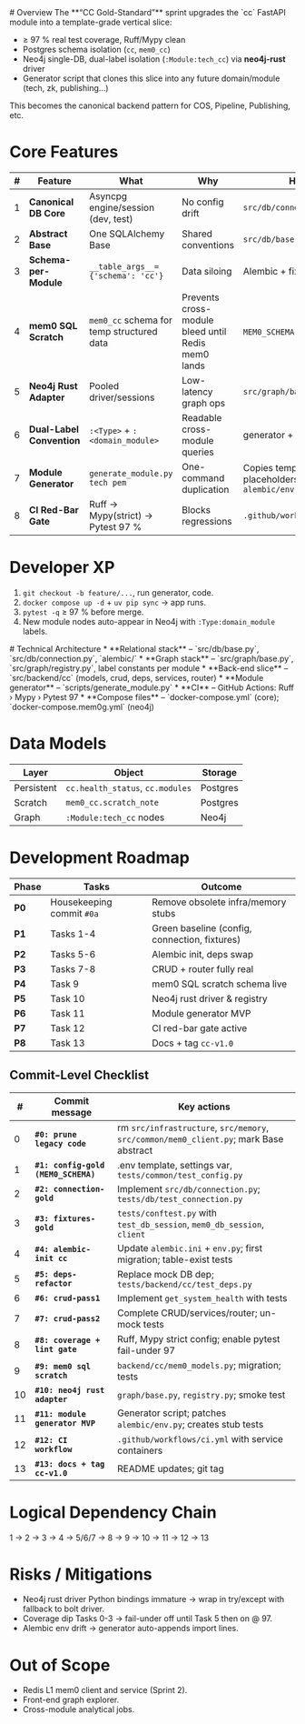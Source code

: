 <context>
# Overview
The **“CC Gold-Standard”** sprint upgrades the `cc` FastAPI module into a template-grade vertical slice:

* ≥ 97 % real test coverage, Ruff/Mypy clean
* Postgres schema isolation (`cc`, `mem0_cc`)
* Neo4j single-DB, dual-label isolation (`:Module:tech_cc`) via **neo4j-rust** driver
* Generator script that clones this slice into any future domain/module (tech, zk, publishing…)

This becomes the canonical backend pattern for COS, Pipeline, Publishing, etc.

# Core Features
| # | Feature | What | Why | How |
|---|---------|------|-----|-----|
| 1 | **Canonical DB Core** | Asyncpg engine/session (dev, test) | No config drift | `src/db/connection.py` |
| 2 | **Abstract Base** | One SQLAlchemy Base | Shared conventions | `src/db/base.py` |
| 3 | **Schema-per-Module** | `__table_args__={'schema': 'cc'}` | Data siloing | Alembic + fixtures |
| 4 | **mem0 SQL Scratch** | `mem0_cc` schema for temp structured data | Prevents cross-module bleed until Redis mem0 lands | `MEM0_SCHEMA` env + models |
| 5 | **Neo4j Rust Adapter** | Pooled driver/sessions | Low-latency graph ops | `src/graph/base.py` |
| 6 | **Dual-Label Convention** | `:<Type>` + `:<domain_module>` | Readable cross-module queries | generator + registry |
| 7 | **Module Generator** | `generate_module.py tech pem` | One-command duplication | Copies template, rewrites placeholders, patches `alembic/env.py` |
| 8 | **CI Red-Bar Gate** | Ruff → Mypy(strict) → Pytest 97 % | Blocks regressions | `.github/workflows/ci.yml` |

# Developer XP
1. `git checkout -b feature/...`, run generator, code.
2. `docker compose up -d` + `uv pip sync` → app runs.
3. `pytest -q` ≥ 97 % before merge.
4. New module nodes auto-appear in Neo4j with `:Type:domain_module` labels.

</context>

<PRD>
# Technical Architecture
* **Relational stack** – `src/db/base.py`, `src/db/connection.py`, `alembic/`
* **Graph stack** – `src/graph/base.py`, `src/graph/registry.py`, label constants per module
* **Back-end slice** – `src/backend/cc` (models, crud, deps, services, router)
* **Module generator** – `scripts/generate_module.py`
* **CI** – GitHub Actions: Ruff › Mypy › Pytest 97
* **Compose files** – `docker-compose.yml` (core); `docker-compose.mem0g.yml` (neo4j)

# Data Models
| Layer | Object | Storage |
|-------|--------|---------|
| Persistent | `cc.health_status`, `cc.modules` | Postgres |
| Scratch | `mem0_cc.scratch_note` | Postgres |
| Graph | `:Module:tech_cc` nodes | Neo4j |

# Development Roadmap
| Phase | Tasks | Outcome |
|-------|-------|---------|
| **P0** | Housekeeping commit `#0a` | Remove obsolete infra/memory stubs |
| **P1** | Tasks 1-4 | Green baseline (config, connection, fixtures) |
| **P2** | Tasks 5-6 | Alembic init, deps swap |
| **P3** | Tasks 7-8 | CRUD + router fully real |
| **P4** | Task 9 | mem0 SQL scratch schema live |
| **P5** | Task 10 | Neo4j rust driver & registry |
| **P6** | Task 11 | Module generator MVP |
| **P7** | Task 12 | CI red-bar gate active |
| **P8** | Task 13 | Docs + tag `cc-v1.0` |

## Commit-Level Checklist
| # | Commit message | Key actions |
|---|----------------|-------------|
| 0 | **`#0: prune legacy code`** | rm `src/infrastructure`, `src/memory`, `src/common/mem0_client.py`; mark Base abstract |
| 1 | **`#1: config-gold (MEM0_SCHEMA)`** | .env template, settings var, `tests/common/test_config.py` |
| 2 | **`#2: connection-gold`** | Implement `src/db/connection.py`; `tests/db/test_connection.py` |
| 3 | **`#3: fixtures-gold`** | `tests/conftest.py` with `test_db_session`, `mem0_db_session`, `client` |
| 4 | **`#4: alembic-init cc`** | Update `alembic.ini` + `env.py`; first migration; table-exist tests |
| 5 | **`#5: deps-refactor`** | Replace mock DB dep; `tests/backend/cc/test_deps.py` |
| 6 | **`#6: crud-pass1`** | Implement `get_system_health` with tests |
| 7 | **`#7: crud-pass2`** | Complete CRUD/services/router; un-mock tests |
| 8 | **`#8: coverage + lint gate`** | Ruff, Mypy strict config; enable pytest fail-under 97 |
| 9 | **`#9: mem0 sql scratch`** | `backend/cc/mem0_models.py`; migration; tests |
| 10 | **`#10: neo4j rust adapter`** | `graph/base.py`, `registry.py`; smoke test |
| 11 | **`#11: module generator MVP`** | Generator script; patches `alembic/env.py`; creates stub tests |
| 12 | **`#12: CI workflow`** | `.github/workflows/ci.yml` with service containers |
| 13 | **`#13: docs + tag cc-v1.0`** | README updates; git tag |

# Logical Dependency Chain
1 → 2 → 3 → 4 → 5/6/7 → 8 → 9 → 10 → 11 → 12 → 13

# Risks / Mitigations
* Neo4j rust driver Python bindings immature → wrap in try/except with fallback to bolt driver.
* Coverage dip Tasks 0-3 → fail-under off until Task 5 then on @ 97.
* Alembic env drift → generator auto-appends import lines.

# Out of Scope
* Redis L1 mem0 client and service (Sprint 2).
* Front-end graph explorer.
* Cross-module analytical jobs.

</PRD>
